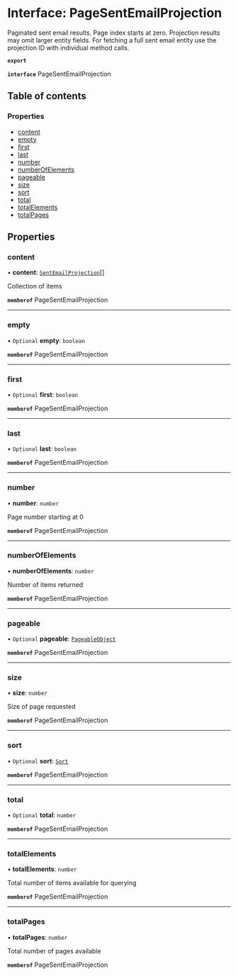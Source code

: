 # Interface: PageSentEmailProjection

Paginated sent email results. Page index starts at zero. Projection results may omit larger entity fields. For fetching a full sent email entity use the projection ID with individual method calls.

**`export`**

**`interface`** PageSentEmailProjection

## Table of contents

### Properties

- [content](PageSentEmailProjection.md#content)
- [empty](PageSentEmailProjection.md#empty)
- [first](PageSentEmailProjection.md#first)
- [last](PageSentEmailProjection.md#last)
- [number](PageSentEmailProjection.md#number)
- [numberOfElements](PageSentEmailProjection.md#numberofelements)
- [pageable](PageSentEmailProjection.md#pageable)
- [size](PageSentEmailProjection.md#size)
- [sort](PageSentEmailProjection.md#sort)
- [total](PageSentEmailProjection.md#total)
- [totalElements](PageSentEmailProjection.md#totalelements)
- [totalPages](PageSentEmailProjection.md#totalpages)

## Properties

### <a id="content" name="content"></a> content

• **content**: [`SentEmailProjection`](SentEmailProjection.md)[]

Collection of items

**`memberof`** PageSentEmailProjection

___

### <a id="empty" name="empty"></a> empty

• `Optional` **empty**: `boolean`

**`memberof`** PageSentEmailProjection

___

### <a id="first" name="first"></a> first

• `Optional` **first**: `boolean`

**`memberof`** PageSentEmailProjection

___

### <a id="last" name="last"></a> last

• `Optional` **last**: `boolean`

**`memberof`** PageSentEmailProjection

___

### <a id="number" name="number"></a> number

• **number**: `number`

Page number starting at 0

**`memberof`** PageSentEmailProjection

___

### <a id="numberofelements" name="numberofelements"></a> numberOfElements

• **numberOfElements**: `number`

Number of items returned

**`memberof`** PageSentEmailProjection

___

### <a id="pageable" name="pageable"></a> pageable

• `Optional` **pageable**: [`PageableObject`](PageableObject.md)

**`memberof`** PageSentEmailProjection

___

### <a id="size" name="size"></a> size

• **size**: `number`

Size of page requested

**`memberof`** PageSentEmailProjection

___

### <a id="sort" name="sort"></a> sort

• `Optional` **sort**: [`Sort`](Sort.md)

**`memberof`** PageSentEmailProjection

___

### <a id="total" name="total"></a> total

• `Optional` **total**: `number`

**`memberof`** PageSentEmailProjection

___

### <a id="totalelements" name="totalelements"></a> totalElements

• **totalElements**: `number`

Total number of items available for querying

**`memberof`** PageSentEmailProjection

___

### <a id="totalpages" name="totalpages"></a> totalPages

• **totalPages**: `number`

Total number of pages available

**`memberof`** PageSentEmailProjection
